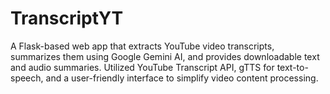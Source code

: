 # TranscriptYT
A Flask-based web app that extracts YouTube video transcripts, summarizes them using Google Gemini AI, and provides downloadable text and audio summaries. Utilized YouTube Transcript API, gTTS for text-to-speech, and a user-friendly interface to simplify video content processing.
